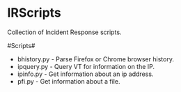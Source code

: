 IRScripts
=========

Collection of Incident Response scripts.

#Scripts#

 * bhistory.py  - Parse Firefox or Chrome browser history.
 * ipquery.py   - Query VT for information on the IP.
 * ipinfo.py    - Get information about an ip address.
 * pfi.py       - Get information about a file. 
